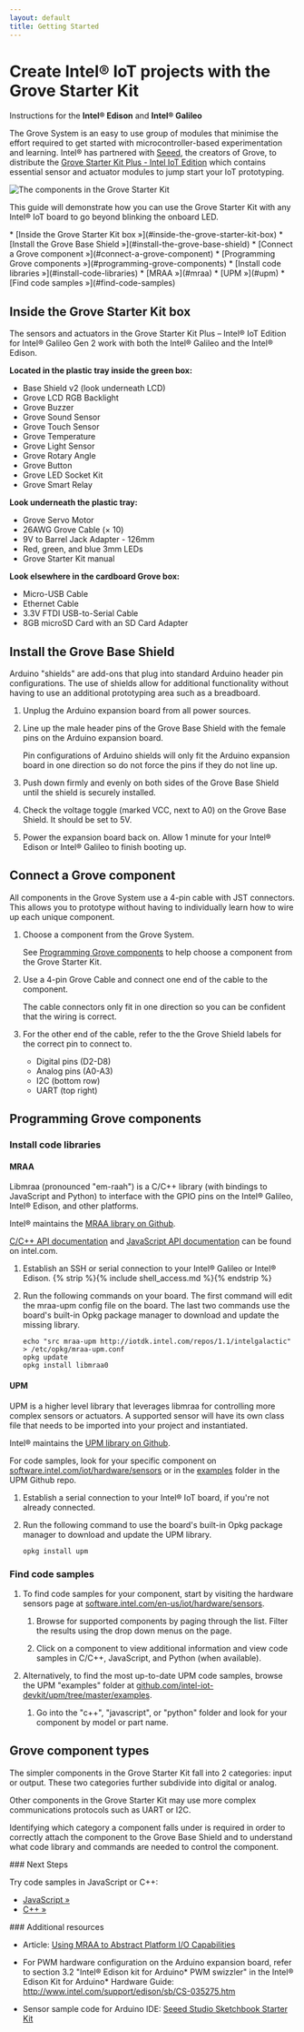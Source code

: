 ```yaml
---
layout: default
title: Getting Started
---
```


# Create Intel® IoT projects with the Grove Starter Kit

Instructions for the **Intel® Edison** and **Intel® Galileo**

The Grove System is an easy to use group of modules that minimise the effort required to get started with microcontroller-based experimentation and learning. Intel® has partnered with [Seeed](http://seeedstudio.com), the creators of Grove, to distribute the [Grove Starter Kit Plus - Intel IoT Edition](http://www.seeedstudio.com/depot/Grove-starter-kit-plus-Intel-IoT-Edition-for-Intel-Galileo-Gen-2-and-Edison-p-1978.html) which contains essential sensor and actuator modules to jump start your IoT prototyping.

![The components in the Grove Starter Kit](images/components_in_huddle.png)

This guide will demonstrate how you can use the Grove Starter Kit with any Intel® IoT board to go beyond blinking the onboard LED.


<div id="toc" class="box" markdown="1">
* [Inside the Grove Starter Kit box »](#inside-the-grove-starter-kit-box)
* [Install the Grove Base Shield »](#install-the-grove-base-shield)
* [Connect a Grove component »](#connect-a-grove-component)
* [Programming Grove components »](#programming-grove-components)
  * [Install code libraries »](#install-code-libraries)
    * [MRAA »](#mraa)
    * [UPM »](#upm)
* [Find code samples »](#find-code-samples)
</div>

<!-- <div id="related-videos" class="callout video">
* [Create Intel® IoT projects with the Grove Starter Kit - Part 1 (preview)](https://drive.google.com/open?id=0B6gHgawzKtxCNEhfNms3ai0zM1k&authuser=0)
</div> -->

## Inside the Grove Starter Kit box

The sensors and actuators in the Grove Starter Kit Plus – Intel® IoT Edition for Intel® Galileo Gen 2 work with both the Intel® Galileo and the Intel® Edison.

**Located in the plastic tray inside the green box:**

* Base Shield v2 (look underneath LCD)
* Grove LCD RGB Backlight
* Grove Buzzer
* Grove Sound Sensor
* Grove Touch Sensor
* Grove Temperature
* Grove Light Sensor
* Grove Rotary Angle
* Grove Button
* Grove LED Socket Kit
* Grove Smart Relay

**Look underneath the plastic tray:**

* Grove Servo Motor
* 26AWG Grove Cable (× 10)
* 9V to Barrel Jack Adapter - 126mm
* Red, green, and blue 3mm LEDs
* Grove Starter Kit manual

**Look elsewhere in the cardboard Grove box:**

* Micro-USB Cable
* Ethernet Cable
* 3.3V FTDI USB-to-Serial Cable
* 8GB microSD Card with an SD Card Adapter


## Install the Grove Base Shield

Arduino "shields" are add-ons that plug into standard Arduino header pin configurations. The use of shields allow for additional functionality without having to use an additional prototyping area such as a breadboard.

1. Unplug the Arduino expansion board from all power sources.

2. Line up the male header pins of the Grove Base Shield with the female pins on the Arduino expansion board. 

    Pin configurations of Arduino shields will only fit the Arduino expansion board in one direction so do not force the pins if they do not line up.

3. Push down firmly and evenly on both sides of the Grove Base Shield until the shield is securely installed.

4. Check the voltage toggle (marked VCC, next to A0) on the Grove Base Shield. It should be set to 5V. 

5. Power the expansion board back on. Allow 1 minute for your Intel® Edison or Intel® Galileo to finish booting up.


## Connect a Grove component 

All components in the Grove System use a 4-pin cable with JST connectors. This allows you to prototype without having to individually learn how to wire up each unique component.

1. Choose a component from the Grove System.

    See [Programming Grove components](#programming-grove-components) to help choose a component from the Grove Starter Kit.

2. Use a 4-pin Grove Cable and connect one end of the cable to the component.

    The cable connectors only fit in one direction so you can be confident that the wiring is correct.

3. For the other end of the cable, refer to the the Grove Shield labels for the correct pin to connect to.

    * Digital pins (D2-D8)
    * Analog pins (A0-A3)
    * I2C (bottom row)
    * UART (top right)


## Programming Grove components

### Install code libraries 

#### MRAA

Libmraa (pronounced "em-raah") is a C/C++ library (with bindings to JavaScript and Python) to interface with the GPIO pins on the Intel® Galileo, Intel® Edison, and other platforms. 

Intel® maintains the [MRAA library on Github](https://github.com/intel-iot-devkit/mraa). 

[C/C++ API documentation](http://iotdk.intel.com/docs/master/mraa/) and [JavaScript API documentation](http://iotdk.intel.com/docs/master/mraa/node/modules/mraa.html) can be found on intel.com.

1. Establish an SSH or serial connection to your Intel® Galileo or Intel® Edison. {% strip %}{% include shell_access.md %}{% endstrip %}

2. Run the following commands on your board. The first command will edit the mraa-upm config file on the board. The last two commands use the board's built-in Opkg package manager to download and update the missing library.

    ```
    echo "src mraa-upm http://iotdk.intel.com/repos/1.1/intelgalactic" > /etc/opkg/mraa-upm.conf
    opkg update
    opkg install libmraa0
    ```

#### UPM

UPM is a higher level library that leverages libmraa for controlling more complex sensors or actuators. A supported sensor will have its own class file that needs to be imported into your project and instantiated. 

Intel® maintains the [UPM library on Github](https://github.com/intel-iot-devkit/upm). 

For code samples, look for your specific component on [software.intel.com/iot/hardware/sensors](http://software.intel.com/iot/hardware/sensors) or in the [examples](https://github.com/intel-iot-devkit/upm/tree/master/examples/) folder in the UPM Github repo.

1. Establish a serial connection to your Intel® IoT board, if you're not already connected.

2. Run the following command to use the board's built-in Opkg package manager to download and update the UPM library.

    ```
    opkg install upm
    ```


### Find code samples

1. To find code samples for your component, start by visiting the hardware sensors page at [software.intel.com/en-us/iot/hardware/sensors](https://software.intel.com/en-us/iot/hardware/sensors).

    1. Browse for supported components by paging through the list. Filter the results using the drop down menus on the page.

    2. Click on a component to view additional information and view code samples in C/C++, JavaScript, and Python (when available).

2. Alternatively, to find the most up-to-date UPM code samples, browse the UPM "examples" folder at [github.com/intel-iot-devkit/upm/tree/master/examples](https://github.com/intel-iot-devkit/upm/tree/master/examples).

    1. Go into the "c++", "javascript", or "python" folder and look for your component by model or part name.

## Grove component types

The simpler components in the Grove Starter Kit fall into 2 categories: input or output. These two categories further subdivide into digital or analog. 

Other components in the Grove Starter Kit may use more complex communications protocols such as UART or I2C.

Identifying which category a component falls under is required in order to correctly attach the component to the Grove Base Shield and to understand what code library and commands are needed to control the component.

<div id="next-steps" class="note" markdown="1">
### Next Steps

Try code samples in JavaScript or C++:

* [JavaScript »](javascript/samples.html)
* [C++ »](https://software.intel.com/en-us/articles/internet-of-things-using-mraa-to-abstract-platform-io-capabilities#_Toc4)
</div>

<div class="callout goto" markdown="1">
### Additional resources

* Article: [Using MRAA to Abstract Platform I/O Capabilities](https://software.intel.com/en-us/articles/internet-of-things-using-mraa-to-abstract-platform-io-capabilities) 

* For PWM hardware configuration on the Arduino expansion board, refer to section 3.2 "Intel® Edison kit for Arduino* PWM swizzler" in the Intel® Edison Kit for Arduino* Hardware Guide: http://www.intel.com/support/edison/sb/CS-035275.htm

* Sensor sample code for Arduino IDE: [Seeed Studio Sketchbook Starter Kit](https://github.com/Seeed-Studio/Sketchbook_Starter_Kit_V2.0)
</div>